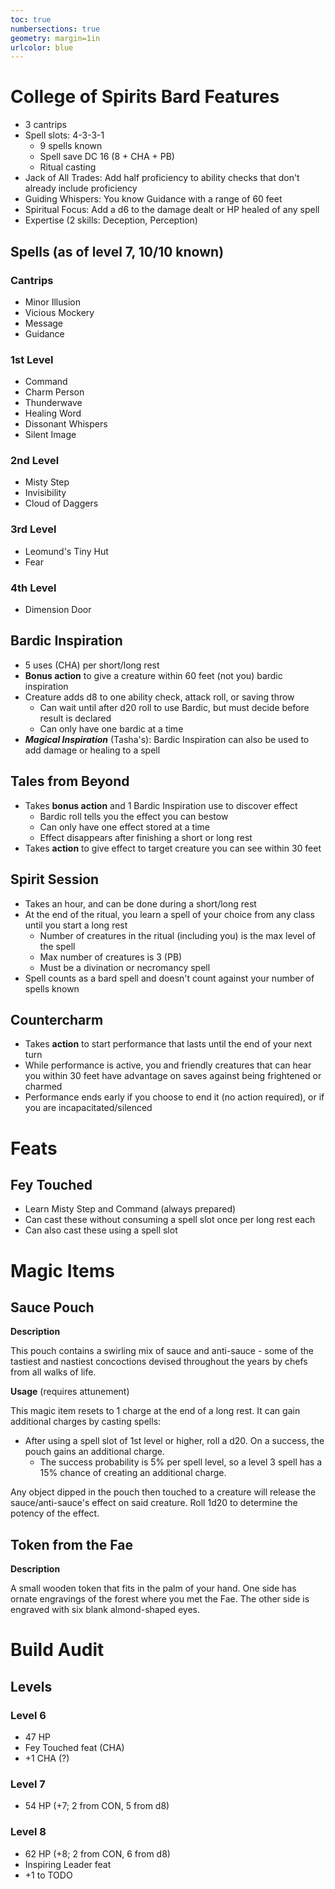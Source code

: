 ```yaml
---
toc: true
numbersections: true
geometry: margin=1in
urlcolor: blue
---
```


# College of Spirits Bard Features

- 3 cantrips
- Spell slots: 4-3-3-1
  - 9 spells known
  - Spell save DC 16 (8 + CHA + PB)
  - Ritual casting
- Jack of All Trades: Add half proficiency to ability checks that don't already
  include proficiency
- Guiding Whispers: You know Guidance with a range of 60 feet
- Spiritual Focus: Add a d6 to the damage dealt or HP healed of any spell
- Expertise (2 skills: Deception, Perception)

## Spells (as of level 7, 10/10 known)

### Cantrips

- Minor Illusion
- Vicious Mockery
- Message
- Guidance

### 1st Level

- Command
- Charm Person
- Thunderwave
- Healing Word
- Dissonant Whispers
- Silent Image

### 2nd Level

- Misty Step
- Invisibility
- Cloud of Daggers

### 3rd Level

- Leomund's Tiny Hut
- Fear

### 4th Level

- Dimension Door

## Bardic Inspiration

- 5 uses (CHA) per short/long rest
- **Bonus action** to give a creature within 60 feet (not you) bardic
  inspiration
- Creature adds d8 to one ability check, attack roll, or saving throw
  - Can wait until after d20 roll to use Bardic, but must decide before result
    is declared
  - Can only have one bardic at a time
- **_Magical Inspiration_** (Tasha's): Bardic Inspiration can also be used to
  add damage or healing to a spell

## Tales from Beyond

- Takes **bonus action** and 1 Bardic Inspiration use to discover effect
  - Bardic roll tells you the effect you can bestow
  - Can only have one effect stored at a time
  - Effect disappears after finishing a short or long rest
- Takes **action** to give effect to target creature you can see within 30 feet

## Spirit Session

- Takes an hour, and can be done during a short/long rest
- At the end of the ritual, you learn a spell of your choice from any class
  until you start a long rest
  - Number of creatures in the ritual (including you) is the max level of the
    spell
  - Max number of creatures is 3 (PB)
  - Must be a divination or necromancy spell
- Spell counts as a bard spell and doesn't count against your number of spells
  known

## Countercharm

- Takes **action** to start performance that lasts until the end of your next
  turn
- While performance is active, you and friendly creatures that can hear you
  within 30 feet have advantage on saves against being frightened or charmed
- Performance ends early if you choose to end it (no action required), or if you
  are incapacitated/silenced

# Feats

## Fey Touched

- Learn Misty Step and Command (always prepared)
- Can cast these without consuming a spell slot once per long rest each
- Can also cast these using a spell slot

# Magic Items

## Sauce Pouch

**Description**

This pouch contains a swirling mix of sauce and anti-sauce - some of the
tastiest and nastiest concoctions devised throughout the years by chefs from all
walks of life.

**Usage** (requires attunement)

This magic item resets to 1 charge at the end of a long rest. It can gain
additional charges by casting spells:

- After using a spell slot of 1st level or higher, roll a d20. On a success, the
  pouch gains an additional charge.
  - The success probability is 5% per spell level, so a level 3 spell has a 15%
    chance of creating an additional charge.

Any object dipped in the pouch then touched to a creature will release the
sauce/anti-sauce's effect on said creature. Roll 1d20 to determine the potency
of the effect.

## Token from the Fae

**Description**

A small wooden token that fits in the palm of your hand. One side has ornate
engravings of the forest where you met the Fae. The other side is engraved with
six blank almond-shaped eyes.

# Build Audit

## Levels

### Level 6

- 47 HP
- Fey Touched feat (CHA)
- +1 CHA (?)

### Level 7

- 54 HP (+7; 2 from CON, 5 from d8)

### Level 8

- 62 HP (+8; 2 from CON, 6 from d8)
- Inspiring Leader feat
- +1 to TODO
